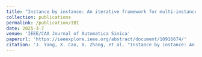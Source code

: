 ```yaml
---
title: "Instance by instance: An iterative framework for multi-instance 3d registration"
collection: publications
permalink: /publication/IBI
date: 2025-3-7
venue: 'IEEE/CAA Journal of Automatica Sinica'
paperurl: 'https://ieeexplore.ieee.org/abstract/document/10916674/'
citation: 'J. Yang, X. Cao, X. Zhang, et al. "Instance by instance: An iterative framework for multi-instance 3d registration", in IEEE/CAA Journal of Automatica Sinica, doi:10.1109/JAS.2024.125058'
---
```

